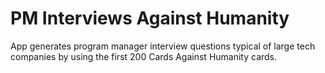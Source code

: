 # PM Interviews Against Humanity

App generates program manager interview questions typical of large tech companies by using the first 200 Cards Against Humanity cards.